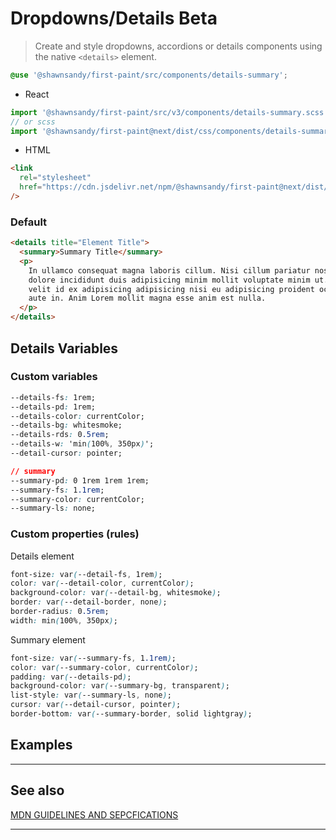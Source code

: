 # Dropdowns/Details <span role="note" style="--note: var(--beta)">Beta</note>

> Create and style dropdowns, accordions or details components using the native `<details>` element.

```scss
@use '@shawnsandy/first-paint/src/components/details-summary';
```

- React

```jsx
import '@shawnsandy/first-paint/src/v3/components/details-summary.scss'
// or scss
import '@shawnsandy/first-paint@next/dist/css/components/details-summary.min.css'
```

- HTML

```html
<link
  rel="stylesheet"
  href="https://cdn.jsdelivr.net/npm/@shawnsandy/first-paint@next/dist/css/components/details-summary.min.css"
/>
```

### Default

```html preview
<details title="Element Title">
  <summary>Summary Title</summary>
  <p>
    In ullamco consequat magna laboris cillum. Nisi cillum pariatur nostrud
    dolore incididunt duis adipisicing minim mollit voluptate minim ut. Qui
    velit id ex adipisicing adipisicing nisi eu adipisicing proident occaecat
    aute in. Anim Lorem mollit magna esse anim est nulla.
  </p>
</details>
```

## Details Variables

### Custom variables

```css
--details-fs: 1rem;
--details-pd: 1rem;
--details-color: currentColor;
--details-bg: whitesmoke;
--details-rds: 0.5rem;
--details-w: 'min(100%, 350px)';
--detail-cursor: pointer;

// summary
--summary-pd: 0 1rem 1rem 1rem;
--summary-fs: 1.1rem;
--summary-color: currentColor;
--summary-ls: none;
```

### Custom properties (rules)

Details element

```css
font-size: var(--detail-fs, 1rem);
color: var(--detail-color, currentColor);
background-color: var(--detail-bg, whitesmoke);
border: var(--detail-border, none);
border-radius: 0.5rem;
width: min(100%, 350px);
```

Summary element

```css
font-size: var(--summary-fs, 1.1rem);
color: var(--summary-color, currentColor);
padding: var(--details-pd);
background-color: var(--summary-bg, transparent);
list-style: var(--summary-ls, none);
cursor: var(--detail-cursor, pointer);
border-bottom: var(--summary-border, solid lightgray);
```

## Examples

---

## See also

[MDN GUIDELINES AND SEPCFICATIONS](https://developer.mozilla.org/en-US/docs/Web/HTML/Element/details ':target="blank"')

---
